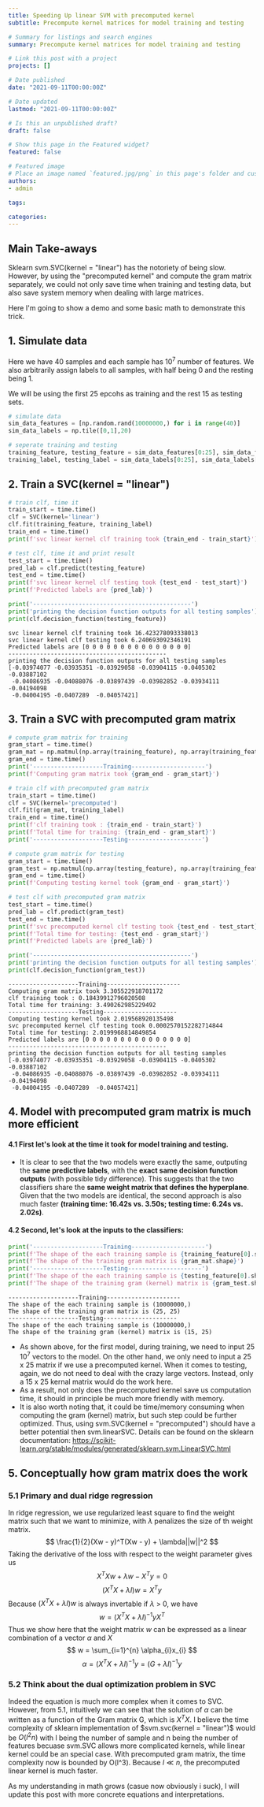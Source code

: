 ```yaml
---
title: Speeding Up linear SVM with precomputed kernel
subtitle: Precompute kernel matrices for model training and testing

# Summary for listings and search engines
summary: Precompute kernel matrices for model training and testing

# Link this post with a project
projects: []

# Date published
date: "2021-09-11T00:00:00Z"

# Date updated
lastmod: "2021-09-11T00:00:00Z"

# Is this an unpublished draft?
draft: false

# Show this page in the Featured widget?
featured: false

# Featured image
# Place an image named `featured.jpg/png` in this page's folder and customize its options here.
authors:
- admin

tags:

categories:
---
```


## **Main Take-aways**
Sklearn svm.SVC(kernel = "linear") has the notoriety of being slow. However, by using the "precomputed kernel" and compute the gram matrix separately, we could not only save time when training and testing data, but also save system memory when dealing with large matrices.  

Here I'm going to show a demo and some basic math to demonstrate this trick. 

## **1. Simulate data**
Here we have 40 samples and each sample has $10^7$ number of features. 
We also arbitrarily assign labels to all samples, with half being 0 and the resting being 1.  

We will be using the first 25 epcohs as training and the rest 15 as testing sets. 


```python
# simulate data
sim_data_features = [np.random.rand(10000000,) for i in range(40)]
sim_data_labels = np.tile([0,1],20)

# seperate training and testing
training_feature, testing_feature = sim_data_features[0:25], sim_data_features[25:40],
training_label, testing_label = sim_data_labels[0:25], sim_data_labels[25:40]
```

## **2. Train a SVC(kernel = "linear")**



```python
# train clf, time it
train_start = time.time()
clf = SVC(kernel='linear')
clf.fit(training_feature, training_label)
train_end = time.time()
print(f'svc linear kernel clf training took {train_end - train_start}')

# test clf, time it and print result 
test_start = time.time()
pred_lab = clf.predict(testing_feature)
test_end = time.time()
print(f'svc linear kernel clf testing took {test_end - test_start}')
print(f'Predicted labels are {pred_lab}')

print('---------------------------------------------')
print('printing the decision function outputs for all testing samples')
print(clf.decision_function(testing_feature))
```

    svc linear kernel clf training took 16.423278093338013
    svc linear kernel clf testing took 6.240693092346191
    Predicted labels are [0 0 0 0 0 0 0 0 0 0 0 0 0 0 0]
    ---------------------------------------------
    printing the decision function outputs for all testing samples
    [-0.03974077 -0.03935351 -0.03929058 -0.03904115 -0.0405302  -0.03887102
     -0.04086935 -0.04088076 -0.03897439 -0.03982852 -0.03934111 -0.04194098
     -0.04004195 -0.0407289  -0.04057421]


## **3. Train a SVC with precomputed gram matrix**


```python
# compute gram matrix for training 
gram_start = time.time()
gram_mat = np.matmul(np.array(training_feature), np.array(training_feature).T)
gram_end = time.time()
print('--------------------Training---------------------')
print(f'Computing gram matrix took {gram_end - gram_start}')

# train clf with precomputed gram matrix 
train_start = time.time()
clf = SVC(kernel='precomputed')
clf.fit(gram_mat, training_label)
train_end = time.time()
print(f'clf training took : {train_end - train_start}')
print(f'Total time for training: {train_end - gram_start}')
print('--------------------Testing---------------------')

# compute gram matrix for testing 
gram_start = time.time()
gram_test = np.matmul(np.array(testing_feature), np.array(training_feature).T)
gram_end = time.time()
print(f'Computing testing kernel took {gram_end - gram_start}')

# test clf with precomputed gram matrix 
test_start = time.time()
pred_lab = clf.predict(gram_test)
test_end = time.time()
print(f'svc precomputed kernel clf testing took {test_end - test_start}')
print(f'Total time for testing: {test_end - gram_start}')
print(f'Predicted labels are {pred_lab}')

print('---------------------------------------------')
print('printing the decision function outputs for all testing samples')
print(clf.decision_function(gram_test))
```

    --------------------Training---------------------
    Computing gram matrix took 3.305522918701172
    clf training took : 0.18439912796020508
    Total time for training: 3.490262985229492
    --------------------Testing---------------------
    Computing testing kernel took 2.019568920135498
    svc precomputed kernel clf testing took 0.0002570152282714844
    Total time for testing: 2.0199968814849854
    Predicted labels are [0 0 0 0 0 0 0 0 0 0 0 0 0 0 0]
    ---------------------------------------------
    printing the decision function outputs for all testing samples
    [-0.03974077 -0.03935351 -0.03929058 -0.03904115 -0.0405302  -0.03887102
     -0.04086935 -0.04088076 -0.03897439 -0.03982852 -0.03934111 -0.04194098
     -0.04004195 -0.0407289  -0.04057421]


## **4. Model with precomputed gram matrix is much more efficient**
#### 4.1 First let's look at the time it took for model training and testing. 

- It is clear to see that the two models were exactly the same, outputing the **same predictive labels**, with the **exact same decision function outputs** (with possible tidy difference). This suggests that the two classifiers share the **same weight matrix that defines the hyperplane**. Given that the two models are identical, the second approach is also much faster **(training time: 16.42s vs. 3.50s; testing time: 6.24s vs. 2.02s)**. 

#### 4.2 Second, let's look at the inputs to the classifiers:



```python
print('--------------------Training---------------------')
print(f'The shape of the each training sample is {training_feature[0].shape}')
print(f'The shape of the training gram matrix is {gram_mat.shape}')
print('--------------------Testing---------------------')
print(f'The shape of the each training sample is {testing_feature[0].shape}')
print(f'The shape of the training gram (kernel) matrix is {gram_test.shape}')
```

    --------------------Training---------------------
    The shape of the each training sample is (10000000,)
    The shape of the training gram matrix is (25, 25)
    --------------------Testing---------------------
    The shape of the each training sample is (10000000,)
    The shape of the training gram (kernel) matrix is (15, 25)


- As shown above, for the first model, during training, we need to input 25 $10^7$ vectors to the model. On the other hand, we only need to input a 25 x 25 matrix if we use a precomputed kernel. When it comes to testing, again, we do not need to deal with the crazy large vectors. Instead, only a 15 x 25 kernal matrix would do the work here. 
- As a result, not only does the precomputed kernel save us computation time, it should in principle be much more friendly with memory. 
- It is also worth noting that, it could be time/memory consuming when computing the gram (kernel) matrix, but such step could be further optimized. Thus, using svm.SVC(kernel = "precomputed") should have a better potential then svm.linearSVC. Details can be found on the sklearn documentation: https://scikit-learn.org/stable/modules/generated/sklearn.svm.LinearSVC.html


## **5. Conceptually how gram matrix does the work**

### 5.1 Primary and dual ridge regression 
In ridge regression, we use regularized least square to find the weight matrix such that we want to minimize, with $\lambda$ penalizes the size of th weight matrix.
$$ \frac{1}{2}(Xw - y)^T(Xw - y) + \lambda||w||^2 $$
Taking the derivative of the loss with respect to the weight parameter gives us
$$ X^TXw + \lambda w - X^Ty = 0 $$
$$ (X^TX + \lambda I)w = X^Ty $$
Because $(X^TX + \lambda I)w$ is always invertable if $\lambda$ > 0, we have 
$$ w = (X^TX + \lambda I)^{-1}yX^T$$
Thus we show here that the weight matrix $w$ can be expressed as a linear combination of a vector $\alpha$ and $X$ 
$$ w = \sum_{i=1}^{n} \alpha_{i}x_{i} $$
$$ \alpha = (X^TX + \lambda I)^{-1}y = (G + \lambda I)^{-1}y $$

### 5.2 Think about the dual optimization problem in SVC
Indeed the equation is much more complex when it comes to SVC. However, from 5.1, intuitively we can see that the solution of $\alpha$ can be written as a function of the Gram matrix G, which is $X^TX$. I believe the time complexity of sklearn implementation of $svm.svc(kernel = "linear")$ would be $O(l^2n)$ with l being the number of sample and n being the number of features becuase svm.SVC allows more complicated kernels, while linear kernel could be an special case. With precomputed gram matrix, the time complexity now is bounded by O(l^3). Because $l \ll n$, the precomputed linear kernel is much faster. <br>

As my understanding in math grows (casue now obviously i suck), I will update this post with more concrete equations and interpretations. 


